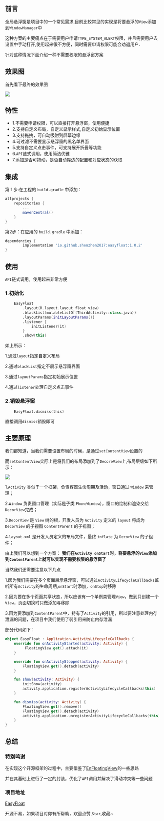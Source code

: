 ## 前言
全局悬浮窗是项目中的一个常见需求,目前比较常见的实现是将要悬浮的`View`添加到`WindowManager`中

这种方案的主要痛点在于需要用户申请`TYPE_SYSTEM_ALERT`权限，并且需要用户去设置中手动打开,使用起来很不方便，同时需要申请权限可能会劝退用户.

针对这种情况下面介绍一种不需要权限的悬浮窗方案

## 效果图
首先看下最终的效果图

![](https://raw.githubusercontent.com/shenzhen2017/newImage/master/blog10/p1.gif)

## 特性
- 1.不需要申请权限，可以直接打开悬浮窗，使用便捷
- 2.支持自定义布局，自定义显示样式,自定义初始显示位置
- 3.支持拖拽，可自动吸附到屏幕边缘
- 4.可过滤不需要显示悬浮窗的黑名单界面
- 5.支持自定义点击事件，可支持展开折叠等功能
- 6.`API`链式调用，使用简洁优雅
- 7.添加是否可拖动，是否自动靠边的配置和对应状态的获取

## 集成
第 1 步:在工程的 `build.gradle` 中添加：
```groovy
allprojects {
	repositories {
		...
		mavenCentral()
	}
}
```

第2步：在应用的 `build.gradle` 中添加：
```groovy
dependencies {
        implementation 'io.github.shenzhen2017:easyfloat:1.0.2'
}
```

## 使用
`API`链式调用，使用起来非常方便

### 1.初始化
```kotlin
    EasyFloat
        .layout(R.layout.layout_float_view)
        .blackList(mutableListOf(ThirdActivity::class.java))
        .layoutParams(initLayoutParams())
        .listener {
            initListener(it)
        }
        .show(this)
```

如上所示：

1.通过`layout`指定自定义布局

2.通过`blackList`指定不展示悬浮窗界面

3.通过`layoutParams`指定初始展示位置

4.通过`listener`处理自定义点击事件

### 2.销毁悬浮窗
```
	EasyFloat.dismiss(this)
```
直接调用`dismiss`销毁即可

## 主要原理
我们都知道，当我们需要设置布局的时候，是通过`setContentView`设置的

而`setContentView`实际上是将我们的布局添加到了`DecoreView`上,布局层级如下所示：

![](https://raw.githubusercontent.com/shenzhen2017/newImage/master/blog4/p1.gif)

1.`Activity` 类似于一个框架，负责容器生命周期及活动，窗口通过 `Window` 来管理；

2.`Window` 负责窗口管理（实际是子类 `PhoneWindow`），窗口的绘制和渲染交给 `DecorView`完成；

3.`DecorView` 是 `View` 树的根，开发人员为 `Activity` 定义的 `layout` 将成为 `DecorView` 的子视图 `ContentParent` 的子视图；

4.`layout.xml` 是开发人员定义的布局文件，最终 `inflate` 为 `DecorView` 的子组件；

由上我们可以想到一个方案：
**我们在`Activity onStart`时，将要悬浮的`View`添加到`ContentParent`上就可以实现不需要权限的悬浮窗了**

当然我们还需要注意以下几点

1.因为我们需要在多个页面展示悬浮窗，可以通过`ActivityLifecycleCallbacks`监听所有`Activity`的生命周期,`onStart`时添加，`onStop`时移除

2.因为要在多个页面共享状态，所以应该有一个单例类管理`View`，做到只创建一个`View`，页面切换时只做添加与移除

3.因为要添加到`ContentParent`中，持有了`Activity`的引用，所以要注意处理内存泄漏的问题，在项目中我们使用了弱引用来防止内存泄漏

部分代码如下：
```kotlin
object EasyFloat : Application.ActivityLifecycleCallbacks {
    override fun onActivityStarted(activity: Activity) {
         FloatingView.get().attach(it)
    }

    override fun onActivityStopped(activity: Activity) {
        FloatingView.get().detach(activity)
    }

    fun show(activity: Activity) {
        initShow(activity)
        activity.application.registerActivityLifecycleCallbacks(this)
    }

    fun dismiss(activity: Activity) {
        FloatingView.get().remove()
        FloatingView.get().detach(activity)
        activity.application.unregisterActivityLifecycleCallbacks(this)
    }
}
```

## 总结
### 特别鸣谢
在实现这个开源框架的过程中，主要借鉴了[EnFloatingView](https://github.com/leotyndale/EnFloatingView)的一些思路

并在其基础上进行了一定的封装，优化了`API`调用并解决了滑动冲突等一些问题

### 项目地址
[EasyFloat](https://github.com/shenzhen2017/EasyFloat)

开源不易，如果项目对你有所帮助，欢迎点赞,`Star`,收藏~